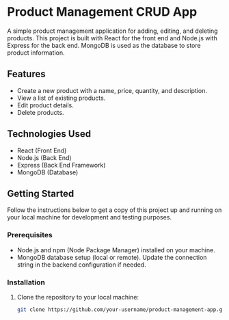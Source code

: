 # Product Management CRUD App

A simple product management application for adding, editing, and deleting products. This project is built with React for the front end and Node.js with Express for the back end. MongoDB is used as the database to store product information.

## Features

- Create a new product with a name, price, quantity, and description.
- View a list of existing products.
- Edit product details.
- Delete products.

## Technologies Used

- React (Front End)
- Node.js (Back End)
- Express (Back End Framework)
- MongoDB (Database)

## Getting Started

Follow the instructions below to get a copy of this project up and running on your local machine for development and testing purposes.

### Prerequisites

- Node.js and npm (Node Package Manager) installed on your machine.
- MongoDB database setup (local or remote). Update the connection string in the backend configuration if needed.

### Installation

1. Clone the repository to your local machine:

   ```bash
   git clone https://github.com/your-username/product-management-app.git

